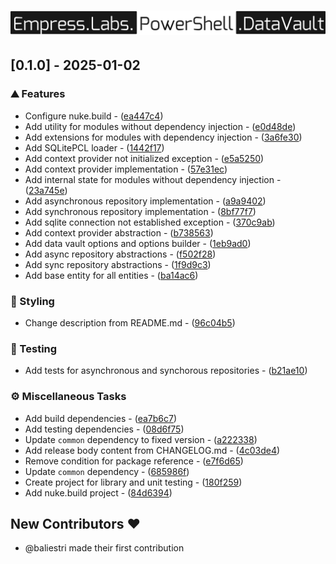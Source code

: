# ![logo](https://raw.githubusercontent.com/empresslabs/powershell.datavault/refs/heads/main/.github/assets/logo.svg)

## [0.1.0] - 2025-01-02

### ⛰️  Features

- Configure nuke.build - ([ea447c4](https://github.com/empresslabs/powershell.datavault/commit/ea447c4f1835a97b1d0b0292656a807bcdc42f8f))
- Add utility for modules without dependency injection - ([e0d48de](https://github.com/empresslabs/powershell.datavault/commit/e0d48de7308e1eade95446d762f58747c13d6716))
- Add extensions for modules with dependency injection - ([3a6fe30](https://github.com/empresslabs/powershell.datavault/commit/3a6fe30a434b5a0439ba74e989f996274c08ac91))
- Add SQLitePCL loader - ([1442f17](https://github.com/empresslabs/powershell.datavault/commit/1442f179271e70c1d5d30fdb634b9f4074b9567f))
- Add context provider not initialized exception - ([e5a5250](https://github.com/empresslabs/powershell.datavault/commit/e5a5250a8de04d56a96dae0ff6e33a254a2ec06f))
- Add context provider implementation - ([57e31ec](https://github.com/empresslabs/powershell.datavault/commit/57e31ece3a25d951a61fa0984edd5816427119e9))
- Add internal state for modules without dependency injection - ([23a745e](https://github.com/empresslabs/powershell.datavault/commit/23a745e9256f103bbbf4231751b9ac406d03bf4e))
- Add asynchronous repository implementation - ([a9a9402](https://github.com/empresslabs/powershell.datavault/commit/a9a9402c46e6cc3cd8e9e52636f8bbb330cbcbba))
- Add synchronous repository implementation - ([8bf77f7](https://github.com/empresslabs/powershell.datavault/commit/8bf77f7d5b9df5844476beaab9ad06ebe6647954))
- Add sqlite connection not established exception - ([370c9ab](https://github.com/empresslabs/powershell.datavault/commit/370c9ab91aa6f609f9a6756bee71dc6e20e2a74a))
- Add context provider abstraction - ([b738563](https://github.com/empresslabs/powershell.datavault/commit/b738563613688b04d82fb901909b6881212ad142))
- Add data vault options and options builder - ([1eb9ad0](https://github.com/empresslabs/powershell.datavault/commit/1eb9ad0903a46b070c9f4e9aecdc5d6ae34284b7))
- Add async repository abstractions - ([f502f28](https://github.com/empresslabs/powershell.datavault/commit/f502f284af2f4c15c791a0e4826ace1d2f80f60a))
- Add sync repository abstractions - ([1f9d9c3](https://github.com/empresslabs/powershell.datavault/commit/1f9d9c3f3a31b3ae1af36ca929d0250f7cbc6b73))
- Add base entity for all entities - ([ba14ac6](https://github.com/empresslabs/powershell.datavault/commit/ba14ac6aa9633f7de1acdecbb22eab7e237fbf24))

### 🎨 Styling

- Change description from README.md - ([96c04b5](https://github.com/empresslabs/powershell.datavault/commit/96c04b56606a3c1ba24290b4b7111491a35a8138))

### 🧪 Testing

- Add tests for asynchronous and synchorous repositories - ([b21ae10](https://github.com/empresslabs/powershell.datavault/commit/b21ae108eedecd630947388e73dd65bea0bd7697))

### ⚙️ Miscellaneous Tasks

- Add build dependencies - ([ea7b6c7](https://github.com/empresslabs/powershell.datavault/commit/ea7b6c7b49e27c4a29b78b7480a82dfeb6c1f7bc))
- Add testing dependencies - ([08d6f75](https://github.com/empresslabs/powershell.datavault/commit/08d6f759310869ec5c651034a581e34ec221a4e3))
- Update `common` dependency to fixed version - ([a222338](https://github.com/empresslabs/powershell.datavault/commit/a22233884a25d58d13c8064977d03b634b3fd467))
- Add release body content from CHANGELOG.md - ([4c03de4](https://github.com/empresslabs/powershell.datavault/commit/4c03de4a12e808ed4f817e253b7886cf9b263913))
- Remove condition for package reference - ([e7f6d65](https://github.com/empresslabs/powershell.datavault/commit/e7f6d65a1743e7cb7513470f82f506ede6d70367))
- Update `common` dependency - ([685986f](https://github.com/empresslabs/powershell.datavault/commit/685986f9eecdb26728ce1f4c12187e4eb45ac849))
- Create project for library and unit testing - ([180f259](https://github.com/empresslabs/powershell.datavault/commit/180f25924b73d7eb6422ce2f039027081e0e88ef))
- Add nuke.build project - ([84d6394](https://github.com/empresslabs/powershell.datavault/commit/84d6394944db27ac6e0858230f04ad3e5d0e2104))

## New Contributors ❤️

* @baliestri made their first contribution


